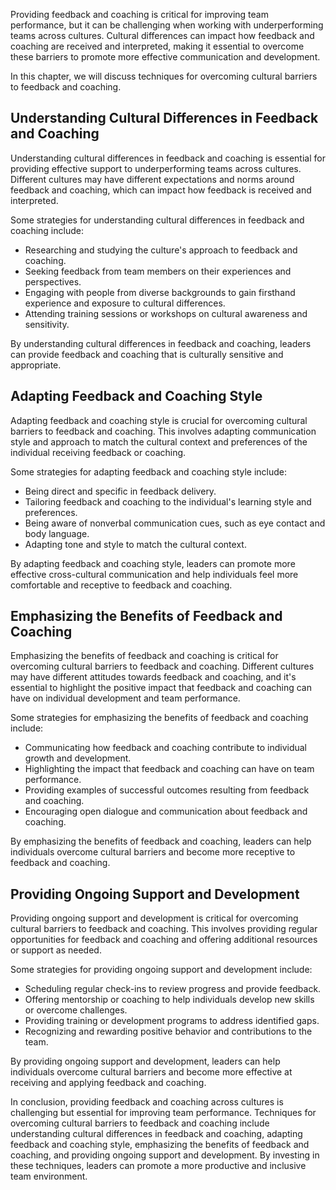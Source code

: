 
Providing feedback and coaching is critical for improving team performance, but it can be challenging when working with underperforming teams across cultures. Cultural differences can impact how feedback and coaching are received and interpreted, making it essential to overcome these barriers to promote more effective communication and development.

In this chapter, we will discuss techniques for overcoming cultural barriers to feedback and coaching.

Understanding Cultural Differences in Feedback and Coaching
-----------------------------------------------------------

Understanding cultural differences in feedback and coaching is essential for providing effective support to underperforming teams across cultures. Different cultures may have different expectations and norms around feedback and coaching, which can impact how feedback is received and interpreted.

Some strategies for understanding cultural differences in feedback and coaching include:

* Researching and studying the culture's approach to feedback and coaching.
* Seeking feedback from team members on their experiences and perspectives.
* Engaging with people from diverse backgrounds to gain firsthand experience and exposure to cultural differences.
* Attending training sessions or workshops on cultural awareness and sensitivity.

By understanding cultural differences in feedback and coaching, leaders can provide feedback and coaching that is culturally sensitive and appropriate.

Adapting Feedback and Coaching Style
------------------------------------

Adapting feedback and coaching style is crucial for overcoming cultural barriers to feedback and coaching. This involves adapting communication style and approach to match the cultural context and preferences of the individual receiving feedback or coaching.

Some strategies for adapting feedback and coaching style include:

* Being direct and specific in feedback delivery.
* Tailoring feedback and coaching to the individual's learning style and preferences.
* Being aware of nonverbal communication cues, such as eye contact and body language.
* Adapting tone and style to match the cultural context.

By adapting feedback and coaching style, leaders can promote more effective cross-cultural communication and help individuals feel more comfortable and receptive to feedback and coaching.

Emphasizing the Benefits of Feedback and Coaching
-------------------------------------------------

Emphasizing the benefits of feedback and coaching is critical for overcoming cultural barriers to feedback and coaching. Different cultures may have different attitudes towards feedback and coaching, and it's essential to highlight the positive impact that feedback and coaching can have on individual development and team performance.

Some strategies for emphasizing the benefits of feedback and coaching include:

* Communicating how feedback and coaching contribute to individual growth and development.
* Highlighting the impact that feedback and coaching can have on team performance.
* Providing examples of successful outcomes resulting from feedback and coaching.
* Encouraging open dialogue and communication about feedback and coaching.

By emphasizing the benefits of feedback and coaching, leaders can help individuals overcome cultural barriers and become more receptive to feedback and coaching.

Providing Ongoing Support and Development
-----------------------------------------

Providing ongoing support and development is critical for overcoming cultural barriers to feedback and coaching. This involves providing regular opportunities for feedback and coaching and offering additional resources or support as needed.

Some strategies for providing ongoing support and development include:

* Scheduling regular check-ins to review progress and provide feedback.
* Offering mentorship or coaching to help individuals develop new skills or overcome challenges.
* Providing training or development programs to address identified gaps.
* Recognizing and rewarding positive behavior and contributions to the team.

By providing ongoing support and development, leaders can help individuals overcome cultural barriers and become more effective at receiving and applying feedback and coaching.

In conclusion, providing feedback and coaching across cultures is challenging but essential for improving team performance. Techniques for overcoming cultural barriers to feedback and coaching include understanding cultural differences in feedback and coaching, adapting feedback and coaching style, emphasizing the benefits of feedback and coaching, and providing ongoing support and development. By investing in these techniques, leaders can promote a more productive and inclusive team environment.
